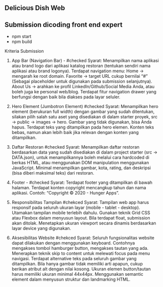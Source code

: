 ## Delicious Dish Web

## Submission dicoding front end expert

- npm start
- npm build

Kriteria Submission

1. App Bar (Navigation Bar) - #checked
   Syarat:
   Menampilkan nama aplikasi atau brand logo dari aplikasi katalog restoran (tentukan sendiri nama aplikasi atau brand logonya).
   Terdapat navigation menu:
   Home -> mengarah ke root domain.
   Favorite -> target URL cukup bernilai “#” (Sebagai placeholder untuk digunakan pada submission selanjutnya).
   About Us -> arahkan ke profil LinkedIn/Github/Social Media Anda, atau boleh juga ke personal web/blog.
   Terdapat fitur navigation drawer yang berfungsi dengan baik bila diakses pada layar seluler.

2. Hero Element (Jumbotron Element) #checked
   Syarat:
   Menampilkan hero element (berukuran full width) dengan gambar yang sudah ditentukan, silakan pilih salah satu aset yang disediakan di dalam starter proyek, src -> public -> images -> hero. Gambar yang tidak digunakan, bisa Anda hapus.
   Terdapat teks yang ditampilkan pada hero elemen. Konten teks bebas, namun akan lebih baik jika relevan dengan konten yang ditampilkan.

3. Daftar Restoran #checked
   Syarat:
   Menampilkan daftar restoran berdasarkan data yang sudah disediakan di dalam project starter (src -> DATA.json), untuk menampilkannya boleh melalui cara hardcoded di berkas HTML, atau menggunakan DOM manipulation menggunakan JavaScript.
   Minimal menampilkan gambar, kota, rating, dan deskripsi (bisa diberi maksimal teks) dari restoran.

4. Footer - #checked
   Syarat:
   Terdapat footer yang ditampilkan di bawah halaman.
   Terdapat konten copyright mencangkup tahun dan nama aplikasi. Contoh: “Copyright © 2020 - Hunger Apps”.

5. Responsibilitas Tampilan #chekced
   Syarat:
   Tampilan web app harus responsif pada seluruh ukuran layar (mobile - tablet - desktop). Utamakan tampilan mobile terlebih dahulu.
   Gunakan teknik Grid CSS atau Flexbox dalam menyusun layout. Bila terdapat float, submission akan ditolak.
   Menetapkan ukuran viewport secara dinamis berdasarkan layar device yang digunakan.

6. Aksesibilitas Website #chekced
   Syarat:
   Seluruh fungsionalitas website dapat dilakukan dengan menggunakan keyboard. Contohnya mengakses tombol hamburger button, mengakses tautan yang ada.
   Menerapkan teknik skip to content untuk melewati focus pada menu navigasi.
   Terdapat alternative teks pada seluruh gambar yang ditampilkan. Bila hanya gambar tidak memiliki arti apapun, cukup berikan atribut alt dengan nilai kosong.
   Ukuran elemen button/tautan harus memiliki ukuran minimal 44x44px.
   Menggunakan semantic element dalam menyusun struktur dan landmarking HTML.
